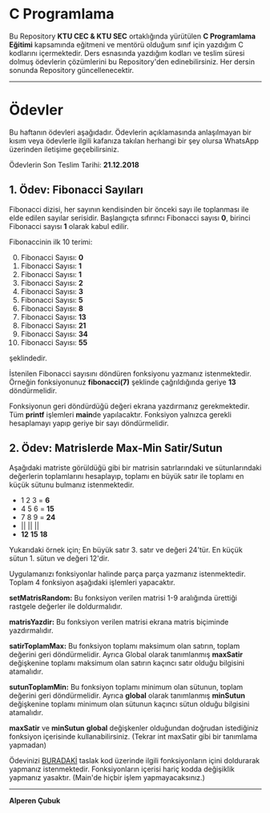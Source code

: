# C Programlama

Bu Repository **KTU CEC & KTU SEC** ortaklığında yürütülen **C Programlama Eğitimi** kapsamında eğitmeni ve mentörü olduğum sınıf için yazdığım C kodlarını içermektedir. Ders esnasında yazdığım kodları ve teslim süresi dolmuş ödevlerin çözümlerini bu Repository'den edinebilirsiniz. Her dersin sonunda Repository güncellenecektir.

---

# Ödevler

Bu haftanın ödevleri aşağıdadır. Ödevlerin açıklamasında anlaşılmayan bir kısım veya ödevlerle ilgili kafanıza takılan herhangi bir şey olursa WhatsApp üzerinden iletişime geçebilirsiniz.

Ödevlerin Son Teslim Tarihi: **21.12.2018**

## 1. Ödev: Fibonacci Sayıları

Fibonacci dizisi, her sayının kendisinden bir önceki sayı ile toplanması ile elde edilen sayılar serisidir. Başlangıçta sıfırıncı Fibonacci sayısı **0**, birinci Fibonacci sayısı **1** olarak kabul edilir.

Fibonaccinin ilk 10 terimi:

0. Fibonacci Sayısı: **0**
1. Fibonacci Sayısı: **1**
2. Fibonacci Sayısı: **1**
3. Fibonacci Sayısı: **2**
4. Fibonacci Sayısı: **3**
5. Fibonacci Sayısı: **5**
6. Fibonacci Sayısı: **8**
7. Fibonacci Sayısı: **13**
8. Fibonacci Sayısı: **21**
9. Fibonacci Sayısı: **34**
10. Fibonacci Sayısı: **55**

şeklindedir.

İstenilen Fibonacci sayısını döndüren fonksiyonu yazmanız istenmektedir. Örneğin fonksiyonunuz **fibonacci(7)** şeklinde çağrıldığında geriye **13** döndürmelidir.

Fonksiyonun geri döndürdüğü değeri ekrana yazdırmanız gerekmektedir. Tüm **printf** işlemleri **main**de yapılacaktır. Fonksiyon yalnızca gerekli hesaplamayı yapıp geriye bir sayı döndürmelidir.

## 2. Ödev: Matrislerde Max-Min Satir/Sutun
  
  Aşağıdaki matriste görüldüğü gibi bir matrisin satırlarındaki ve sütunlarındaki değerlerin toplamlarını hesaplayıp, toplamı en büyük satır ile toplamı en küçük sütunu bulmanız istenmektedir.
  
-  1 2 3   =  **6**
-  4 5 6   =  **15**
-  7 8 9   =  **24**
-  || || ||
- **12**   **15**   **18**

Yukarıdaki örnek için;
En büyük satır 3. satır ve değeri 24'tür.
En küçük sütun 1. sütun ve değeri 12'dir.

Uygulamanızı fonksiyonlar halinde parça parça yazmanız istenmektedir. Toplam 4 fonksiyon aşağıdaki işlemleri yapacaktır.

**setMatrisRandom:** Bu fonksiyon verilen matrisi 1-9 aralığında ürettiği rastgele değerler ile doldurmalıdır.

**matrisYazdir:** Bu fonksiyon verilen matrisi ekrana matris biçiminde yazdırmalıdır.

**satirToplamMax:** Bu fonksiyon toplamı maksimum olan satırın, toplam değerini geri döndürmelidir. Ayrıca Global olarak tanımlanmış **maxSatir** değişkenine toplamı maksimum olan satırın kaçıncı satır olduğu bilgisini atamalıdır.

**sutunToplamMin:** Bu fonksiyon toplamı minimum olan sütunun, toplam değerini geri döndürmelidir. Ayrıca **global** olarak tanımlanmış **minSutun** değişkenine toplamı minimum olan sütunun kaçıncı sütun olduğu bilgisini atamalıdır.

**maxSatir** ve **minSutun** **global** değişkenler olduğundan doğrudan istediğiniz fonksiyon içerisinde kullanabilirsiniz. (Tekrar int maxSatir gibi bir tanımlama yapmadan)

Ödevinizi [BURADAKİ](https://github.com/alperencubuk/C-Programming-Examples/blob/master/5.%20Hafta/Matrislerde%20Max-Min%20Satir-Sutun%20(TASLAK).c) taslak kod üzerinde ilgili fonksiyonların içini doldurarak yapmanız istenmektedir. Fonksiyonların içerisi hariç kodda değişiklik yapmanız yasaktır. (Main'de hiçbir işlem yapmayacaksınız.)

---

**Alperen Çubuk**